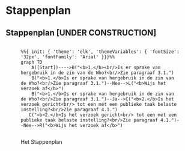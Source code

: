 # Stappenplan
## Stappenplan <b>[UNDER CONSTRUCTION]</b>

<figure>
    
```mermaid

%%{ init: { 'theme': 'elk', 'themeVariables': { 'fontSize': '32px', 'fontFamily': 'Arial' }}}%%
graph TD
    A([Start])---->B("<b>1.</b><br/>Is er sprake van hergebruik in de zin van de Who?<br/>Zie paragraaf 3.1.")
    B("<b>1.</b>Is er sprake van hergebruik in de zin van de Who?<br/>Zie paragraaf 3.1.")--Nee-->L("<b>Wijs het verzoek af</b>")
    B("<b>1.</b>Is er sprake van hergebruik in de zin van de Who?<br/>Zie paragraaf 3.1.")--Ja-->C("<b>2.</b>Is het verzoek gericht<br/> tot een met een publieke taak belaste instelling?<br/>Zie paragraaf 4.1.")
   C("<b>2.</b>Is het verzoek gericht<br/> tot een met een publieke taak belaste instelling?<br/>Zie paragraaf 4.1.")--Nee-->R("<b>Wijs het verzoek af</b>")


```


<figcaption>Het Stappenplan <UNDER CONSTRUCTION> </figcaption>
</figure><br/><br/>
